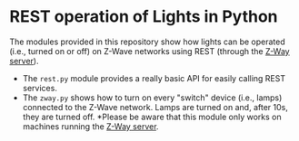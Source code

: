 # REST operation of Lights in Python #

The modules provided in this repository show how lights can be operated (i.e., turned on or off) on Z-Wave networks using REST (through the [Z-Way server](http://razberry.z-wave.me)).

* The ```rest.py``` module provides a really basic API for easily calling REST services.
* The ```zway.py``` shows how to turn on every "switch" device (i.e., lamps) connected to the Z-Wave network. Lamps are turned on and, after 10s, they are turned off. *Please be aware that this module only works on machines running the [Z-Way server](http://razberry.z-wave.me).
